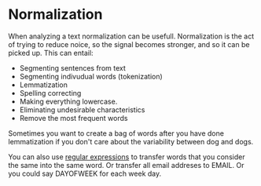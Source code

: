 # Normalization
When analyzing a text normalization can be usefull. Normalization is the act of trying to reduce noice, so the signal becomes stronger, and so it can be picked up. This can entail:

- Segmenting sentences from text
- Segmenting indivudual words (tokenization)
- Lemmatization
- Spelling correcting
- Making everything lowercase. 
- Eliminating undesirable characteristics
- Remove the most frequent words

Sometimes you want to create a bag of words after you have done lemmatization if you don't care about the variability between dog and dogs. 

You can also use [regular expressions](Languages/Regular%20expression.md) to transfer words that you consider the same into the same word. Or transfer all email addreses to EMAIL. Or you could say DAYOFWEEK for each week day. 

